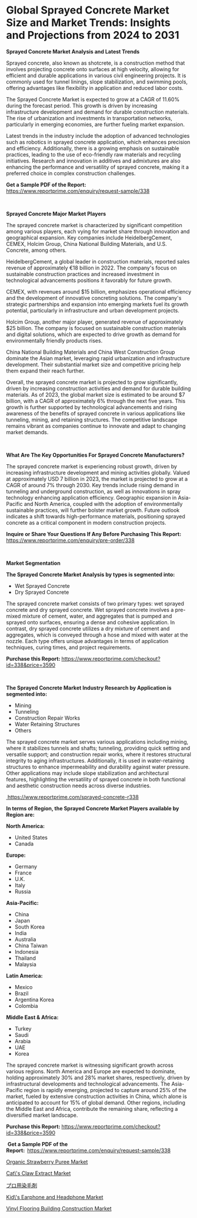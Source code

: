 <p><h1>Global Sprayed Concrete Market Size and Market Trends: Insights and Projections from 2024 to 2031</h1></p><p><strong>Sprayed Concrete Market Analysis and Latest Trends</strong></p>
<p><p>Sprayed concrete, also known as shotcrete, is a construction method that involves projecting concrete onto surfaces at high velocity, allowing for efficient and durable applications in various civil engineering projects. It is commonly used for tunnel linings, slope stabilization, and swimming pools, offering advantages like flexibility in application and reduced labor costs.</p><p>The Sprayed Concrete Market is expected to grow at a CAGR of 11.60% during the forecast period. This growth is driven by increasing infrastructure development and demand for durable construction materials. The rise of urbanization and investments in transportation networks, particularly in emerging economies, are further fueling market expansion. </p><p>Latest trends in the industry include the adoption of advanced technologies such as robotics in sprayed concrete application, which enhances precision and efficiency. Additionally, there is a growing emphasis on sustainable practices, leading to the use of eco-friendly raw materials and recycling initiatives. Research and innovation in additives and admixtures are also enhancing the performance and versatility of sprayed concrete, making it a preferred choice in complex construction challenges.</p></p>
<p><strong>Get a Sample PDF of the Report:&nbsp;</strong> <a href="https://www.reportprime.com/enquiry/request-sample/338">https://www.reportprime.com/enquiry/request-sample/338</a></p>
<p>&nbsp;</p>
<p><strong>Sprayed Concrete Major Market Players</strong></p>
<p><p>The sprayed concrete market is characterized by significant competition among various players, each vying for market share through innovation and geographical expansion. Key companies include HeidelbergCement, CEMEX, Holcim Group, China National Building Materials, and U.S. Concrete, among others.</p><p>HeidelbergCement, a global leader in construction materials, reported sales revenue of approximately €18 billion in 2022. The company's focus on sustainable construction practices and increased investment in technological advancements positions it favorably for future growth.</p><p>CEMEX, with revenues around $15 billion, emphasizes operational efficiency and the development of innovative concreting solutions. The company's strategic partnerships and expansion into emerging markets fuel its growth potential, particularly in infrastructure and urban development projects.</p><p>Holcim Group, another major player, generated revenue of approximately $25 billion. The company is focused on sustainable construction materials and digital solutions, which are expected to drive growth as demand for environmentally friendly products rises.</p><p>China National Building Materials and China West Construction Group dominate the Asian market, leveraging rapid urbanization and infrastructure development. Their substantial market size and competitive pricing help them expand their reach further.</p><p>Overall, the sprayed concrete market is projected to grow significantly, driven by increasing construction activities and demand for durable building materials. As of 2023, the global market size is estimated to be around $7 billion, with a CAGR of approximately 6% through the next five years. This growth is further supported by technological advancements and rising awareness of the benefits of sprayed concrete in various applications like tunneling, mining, and retaining structures. The competitive landscape remains vibrant as companies continue to innovate and adapt to changing market demands.</p></p>
<p>&nbsp;</p>
<p><strong>What Are The Key Opportunities For Sprayed Concrete Manufacturers?</strong></p>
<p><p>The sprayed concrete market is experiencing robust growth, driven by increasing infrastructure development and mining activities globally. Valued at approximately USD 7 billion in 2023, the market is projected to grow at a CAGR of around 7% through 2030. Key trends include rising demand in tunneling and underground construction, as well as innovations in spray technology enhancing application efficiency. Geographic expansion in Asia-Pacific and North America, coupled with the adoption of environmentally sustainable practices, will further bolster market growth. Future outlook indicates a shift towards high-performance materials, positioning sprayed concrete as a critical component in modern construction projects.</p></p>
<p><strong>Inquire or Share Your Questions If Any Before Purchasing This Report:</strong> <a href="https://www.reportprime.com/enquiry/pre-order/338">https://www.reportprime.com/enquiry/pre-order/338</a></p>
<p>&nbsp;</p>
<p><strong>Market Segmentation</strong></p>
<p><strong>The Sprayed Concrete Market Analysis by types is segmented into:</strong></p>
<p><ul><li>Wet Sprayed Concrete</li><li>Dry Sprayed Concrete</li></ul></p>
<p><p>The sprayed concrete market consists of two primary types: wet sprayed concrete and dry sprayed concrete. Wet sprayed concrete involves a pre-mixed mixture of cement, water, and aggregates that is pumped and sprayed onto surfaces, ensuring a dense and cohesive application. In contrast, dry sprayed concrete utilizes a dry mixture of cement and aggregates, which is conveyed through a hose and mixed with water at the nozzle. Each type offers unique advantages in terms of application techniques, curing times, and project requirements.</p></p>
<p><strong>Purchase this Report:&nbsp;</strong><a href="https://www.reportprime.com/checkout?id=338&price=3590">https://www.reportprime.com/checkout?id=338&price=3590</a></p>
<p>&nbsp;</p>
<p><strong>The Sprayed Concrete Market Industry Research by Application is segmented into:</strong></p>
<p><ul><li>Mining</li><li>Tunneling</li><li>Construction Repair Works</li><li>Water Retaining Structures</li><li>Others</li></ul></p>
<p><p>The sprayed concrete market serves various applications including mining, where it stabilizes tunnels and shafts; tunneling, providing quick setting and versatile support; and construction repair works, where it restores structural integrity to aging infrastructures. Additionally, it is used in water-retaining structures to enhance impermeability and durability against water pressure. Other applications may include slope stabilization and architectural features, highlighting the versatility of sprayed concrete in both functional and aesthetic construction needs across diverse industries.</p></p>
<p><a href="https://www.reportprime.com/sprayed-concrete-r338">&nbsp;https://www.reportprime.com/sprayed-concrete-r338</a></p>
<p><strong>In terms of Region, the Sprayed Concrete Market Players available by Region are:</strong></p>
<p>
    <p> <strong> North America: </strong>
        <ul>
            <li>United States</li>
            <li>Canada</li>
        </ul>
        </p> 
    <p> <strong> Europe: </strong>
        <ul>
            <li>Germany</li>
            <li>France</li>
            <li>U.K.</li>
            <li>Italy</li>
            <li>Russia</li>
        </ul>
        </p> 
    <p> <strong> Asia-Pacific: </strong>
        <ul>
            <li>China</li>
            <li>Japan</li>
            <li>South Korea</li>
            <li>India</li>
            <li>Australia</li>
            <li>China Taiwan</li>
            <li>Indonesia</li>
            <li>Thailand</li>
            <li>Malaysia</li>
        </ul>
        </p> 
    <p> <strong> Latin America: </strong>
        <ul>
            <li>Mexico</li>
            <li>Brazil</li>
            <li>Argentina Korea</li>
            <li>Colombia</li>
        </ul>
        </p> 
    <p> <strong> Middle East & Africa: </strong>
        <ul>
            <li>Turkey</li>
            <li>Saudi</li>
            <li>Arabia</li>
            <li>UAE</li>
            <li>Korea</li>
        </ul>
    </p>
    </p>
<p><p>The sprayed concrete market is witnessing significant growth across various regions. North America and Europe are expected to dominate, holding approximately 30% and 28% market shares, respectively, driven by infrastructural developments and technological advancements. The Asia-Pacific region is rapidly emerging, projected to capture around 25% of the market, fueled by extensive construction activities in China, which alone is anticipated to account for 15% of global demand. Other regions, including the Middle East and Africa, contribute the remaining share, reflecting a diversified market landscape.</p></p>
<p><strong>Purchase this Report: </strong><a href="https://www.reportprime.com/checkout?id=338&price=3590">https://www.reportprime.com/checkout?id=338&price=3590</a></p>
<p>&nbsp;<strong>Get a Sample PDF of the Report:&nbsp;&nbsp;</strong><a href="https://www.reportprime.com/enquiry/request-sample/338">https://www.reportprime.com/enquiry/request-sample/338</a></p>
<p><strong></strong></p>
<p><p><a href="https://medium.com/@anne.mitchell45476/global-organic-strawberry-puree-industry-analysis-share-growth-trends-and-forecast-2024-to-2031-bf0e1bcec738">Organic Strawberry Puree Market</a></p><p><a href="https://issuu.com/reportprime-2/docs/cats-claw-extract-market-size-2030._a66f9e028f4031">Cat\'s Claw Extract Market</a></p><p><a href="https://medium.com/@drfg4t/%E5%B8%82%E5%A0%B4%E3%81%AE%E6%B4%9E%E5%AF%9F-%E3%82%B0%E3%83%AD%E3%83%BC%E3%83%90%E3%83%AB%E3%83%97%E3%83%AD%E3%83%95%E3%82%A7%E3%83%83%E3%82%B7%E3%83%A7%E3%83%8A%E3%83%AB%E3%83%98%E3%82%A2%E3%83%80%E3%82%A4%E5%B8%82%E5%A0%B4%E3%81%AE%E4%BA%88%E6%B8%AC%E3%81%A8%E9%9D%A9%E6%96%B0%E3%81%AE%E3%83%88%E3%83%AC%E3%83%B3%E3%83%89-2024%E5%B9%B4-2031%E5%B9%B4-b36697703f7f">プロ用染毛剤</a></p><p><a href="https://issuu.com/reportprime-2/docs/kids-earphone-and-headphone-market-_db88366f34f498">Kid\'s Earphone and Headphone Market</a></p><p><a href="https://www.linkedin.com/pulse/global-vinyl-flooring-building-construction-market-analysis-cgzcf?trackingId=1Lo0Gw4nQ7W0eIoA0Ynoow%3D%3D">Vinyl Flooring Building Construction Market</a></p></p>